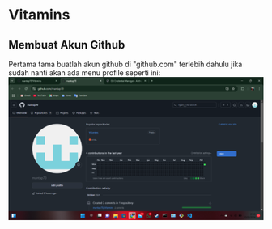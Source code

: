 # Vitamins

## Membuat Akun Github

Pertama tama buatlah akun github di "github.com" terlebih dahulu
jika sudah nanti akan ada menu profile seperti ini:
![Gambar 1](gambaran/gambaran1-profil.png)